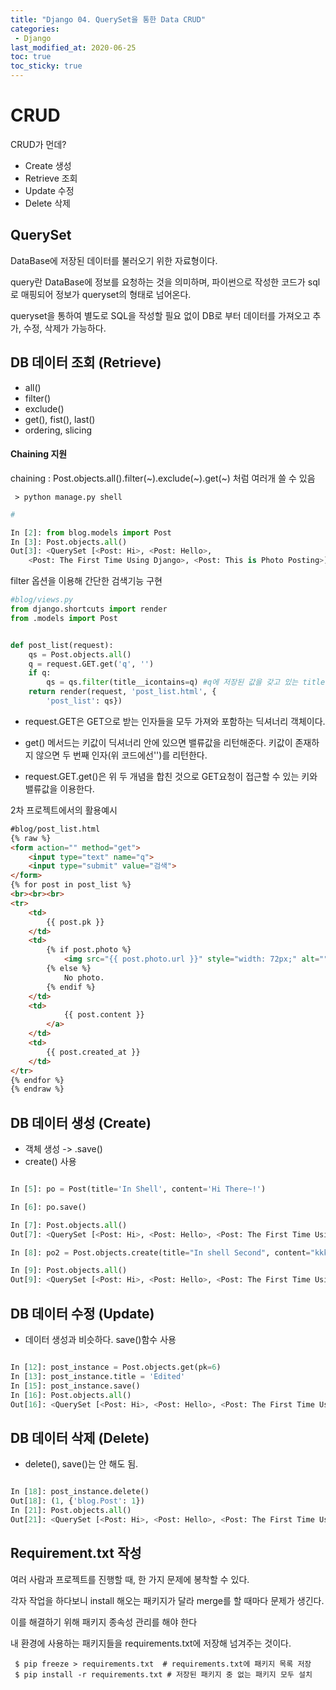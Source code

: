 ```yaml
---
title: "Django 04. QuerySet을 통한 Data CRUD"
categories:
 - Django
last_modified_at: 2020-06-25
toc: true
toc_sticky: true
---
```


# CRUD
CRUD가 먼데?
- Create   생성
- Retrieve 조회
- Update   수정
- Delete   삭제

## QuerySet

DataBase에 저장된 데이터를 불러오기 위한 자료형이다.

query란 DataBase에 정보를 요청하는 것을 의미하며, 파이썬으로 작성한 코드가
sql로 매핑되어 정보가 queryset의 형태로 넘어온다.

queryset을 통하여 별도로 SQL을 작성할 필요 없이 
DB로 부터 데이터를 가져오고 추가, 수정, 삭제가 가능하다.


## DB 데이터 조회 (Retrieve)

- all()
- filter()
- exclude()
- get(), fist(), last()
- ordering, slicing

#### Chaining 지원

chaining : Post.objects.all().filter(~).exclude(~).get(~) 처럼 여러개 쓸 수 있음

```shell
 > python manage.py shell
```

```python
#

In [2]: from blog.models import Post
In [3]: Post.objects.all()
Out[3]: <QuerySet [<Post: Hi>, <Post: Hello>,
    <Post: The First Time Using Django>, <Post: This is Photo Posting>]>

```
filter 옵션을 이용해 간단한 검색기능 구현
```python
#blog/views.py
from django.shortcuts import render
from .models import Post


def post_list(request):
    qs = Post.objects.all()
    q = request.GET.get('q', '')
    if q:
        qs = qs.filter(title__icontains=q) #q에 저장된 값을 갖고 있는 title의 객체들을 qs에 저장
    return render(request, 'post_list.html', {
        'post_list': qs})
```
- request.GET은 GET으로 받는 인자들을 모두 가져와 포함하는 딕셔너리 객체이다.

- get() 메서드는 키값이 딕셔너리 안에 있으면 밸류값을 리턴해준다. 
키값이 존재하지 않으면 두 번째 인자(위 코드에선'')를 리턴한다.

- request.GET.get()은 위 두 개념을 합친 것으로 GET요청이 접근할 수 있는 
키와 밸류값을 이용한다.

2차 프로젝트에서의 활용예시
```html
#blog/post_list.html
{% raw %}
<form action="" method="get">
    <input type="text" name="q">
    <input type="submit" value="검색">
</form>
{% for post in post_list %}
<br><br><br>
<tr>
    <td>
        {{ post.pk }}
    </td>
    <td>
        {% if post.photo %}
            <img src="{{ post.photo.url }}" style="width: 72px;" alt="">
        {% else %}
            No photo.
        {% endif %}
    </td>
    <td>
            {{ post.content }}
        </a>
    </td>
    <td>
        {{ post.created_at }}
    </td>
</tr>
{% endfor %}
{% endraw %}
```
## DB 데이터 생성 (Create)

- 객체 생성 -> .save()
- create() 사용

```python

In [5]: po = Post(title='In Shell', content='Hi There~!')

In [6]: po.save()

In [7]: Post.objects.all()
Out[7]: <QuerySet [<Post: Hi>, <Post: Hello>, <Post: The First Time Using Django>, <Post: This is Photo Posting>, <Post: In Shell>]>

In [8]: po2 = Post.objects.create(title="In shell Second", content="kkkkkkkkkkk")

In [9]: Post.objects.all()
Out[9]: <QuerySet [<Post: Hi>, <Post: Hello>, <Post: The First Time Using Django>, <Post: This is Photo Posting>, <Post: In Shell>, <Post: In shell Second>]>

```

## DB 데이터 수정 (Update)

- 데이터 생성과 비슷하다. save()함수 사용

```python

In [12]: post_instance = Post.objects.get(pk=6)
In [13]: post_instance.title = 'Edited'
In [15]: post_instance.save()
In [16]: Post.objects.all()
Out[16]: <QuerySet [<Post: Hi>, <Post: Hello>, <Post: The First Time Using Django>, <Post: This is Photo Posting>, <Post: In Shell>, <Post: Edited>]>

```

## DB 데이터 삭제 (Delete)

- delete(), save()는 안 해도 됨.

```python

In [18]: post_instance.delete()
Out[18]: (1, {'blog.Post': 1})
In [21]: Post.objects.all()
Out[21]: <QuerySet [<Post: Hi>, <Post: Hello>, <Post: The First Time Using Django>, <Post: This is Photo Posting>, <Post: In Shell>]>
```

## Requirement.txt 작성

여러 사람과 프로젝트를 진행할 때, 한 가지 문제에 봉착할 수 있다. 

각자 작업을 하다보니 install 해오는 패키지가 달라 merge를 할 때마다 문제가 생긴다.

이를 해결하기 위해 패키지 종속성 관리를 해야 한다

내 환경에 사용하는 패키지들을 requirements.txt에 저장해 넘겨주는 것이다.

```shell
 $ pip freeze > requirements.txt  # requirements.txt에 패키지 목록 저장
 $ pip install -r requirements.txt # 저장된 패키지 중 없는 패키지 모두 설치
```